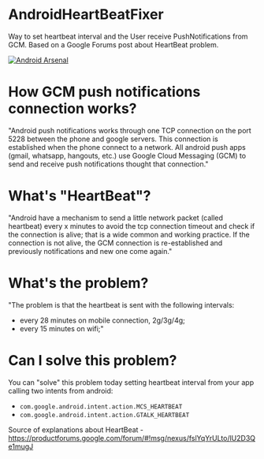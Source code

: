 AndroidHeartBeatFixer 
=====================

Way to set heartbeat interval and the User receive PushNotifications from GCM. Based on a Google Forums post about HeartBeat problem.

[![Android Arsenal](https://img.shields.io/badge/Android%20Arsenal-AndroidHeartBeatFixer-brightgreen.svg?style=flat)](http://android-arsenal.com/details/3/2772)

How GCM push notifications connection works?
==================================================

"Android push notifications works through one TCP connection on the port 5228 between the phone and google servers. This connection is established when the phone connect to a network. All android push apps (gmail, whatsapp, hangouts, etc.) use Google Cloud Messaging (GCM) to send and receive push notifications thought that connection."

What's "HeartBeat"?
===================

"Android have a mechanism to send a little network packet (called heartbeat) every x minutes to avoid the tcp connection timeout and check if the connection is alive; that is a wide common and working practice. If the connection is not alive, the GCM connection is re-established and previously  notifications and new one come again."

What's the problem?
====================

"The problem is that the heartbeat is sent with the following intervals: 
- every 28 minutes on mobile connection, 2g/3g/4g;
- every 15 minutes on wifi;"

Can I solve this problem?
===============

You can "solve" this problem today setting heartbeat interval from your app calling two intents from android:
* ``com.google.android.intent.action.MCS_HEARTBEAT``
* ``com.google.android.intent.action.GTALK_HEARTBEAT``

Source of explanations about HeartBeat - https://productforums.google.com/forum/#!msg/nexus/fslYqYrULto/lU2D3Qe1mugJ


